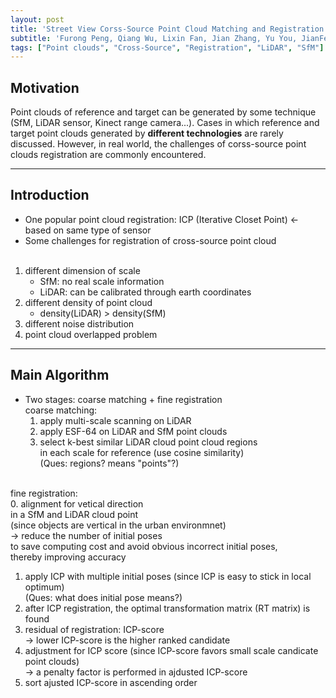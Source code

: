 ```yaml
---
layout: post
title: 'Street View Corss-Source Point Cloud Matching and Registration'
subtitle: 'Furong Peng, Qiang Wu, Lixin Fan, Jian Zhang, Yu You, JianFeng Lu, Jing-Yu Yang'
tags: ["Point clouds", "Cross-Source", "Registration", "LiDAR", "SfM"]
---
```


## Motivation <br>
Point clouds of reference and target can be generated by some technique (SfM, LiDAR sensor, Kinect range camera...). Cases in which reference and target point clouds generated by **different technologies** are rarely discussed. However, in real world, the challenges of corss-source point clouds registration are commonly encountered. 

---

## Introduction
* One popular point cloud registration: ICP (Iterative Closet Point) <- based on same type of sensor
* Some challenges for registration of cross-source point cloud <br> <br>
 1. different dimension of scale <br>
     - SfM: no real scale information <br>
     - LiDAR: can be calibrated through earth coordinates <br>
 2. different density of point cloud <br>
     - density(LiDAR) > density(SfM) <br> 
 3. different noise distribution <br>
 4. point cloud overlapped problem <br>
 
---

## Main Algorithm
* Two stages: coarse matching + fine registration <br>
 coarse matching: <br>
  1. apply multi-scale scanning on LiDAR <br>
  2. apply ESF-64 on LiDAR and SfM point clouds <br>
  3. select k-best similar LiDAR cloud point cloud regions <br>
     in each scale for reference (use cosine similarity) <br> 
     (Ques: regions? means "points"?) <br> <br>

 fine registration: <br>
  0. alignment for vetical direction <br>
     in a SfM and LiDAR cloud point <br>
     (since objects are vertical in the urban environmnet) <br>
      -> reduce the number of initial poses <br>
         to save computing cost and avoid obvious incorrect initial poses, <br>
         thereby improving accuracy <br>
  1. apply ICP with multiple initial poses (since ICP is easy to stick in local optimum) <br>
     (Ques: what does initial pose means?) <br>
  2. after ICP registration, the optimal transformation matrix (RT matrix) is found <br>
  3. residual of registration: ICP-score <br>
      -> lower ICP-score is the higher ranked candidate <br>
  4. adjustment for ICP score (since ICP-score favors small scale candicate point clouds) <br>
      -> a penalty factor is performed in ajdusted ICP-score <br>
  5. sort ajusted ICP-score in ascending order <br>

